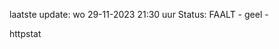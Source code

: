 laatste update: 
wo 29-11-2023 21:30   uur 
Status: FAALT - geel - 
<div class="service Y">httpstat</div>